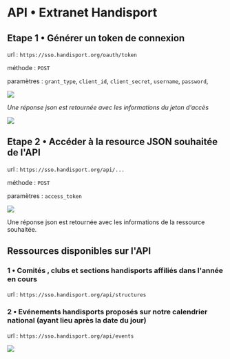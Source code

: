 # API • Extranet Handisport

## Etape 1 • Générer un token de connexion

url : `https://sso.handisport.org/oauth/token`

méthode : `POST`

paramètres : `grant_type`, `client_id`, `client_secret`, `username`, `password`,

![](https://extranet.handisport.org/img/api/capture_connection.png)

_Une réponse json est retournée avec les informations du jeton d'accès_

![](https://extranet.handisport.org/img/api/capture_token.png)

 

## Etape 2 • Accéder à la resource JSON souhaitée de l'API

url : `https://sso.handisport.org/api/...`

méthode : `POST`

paramètres : `access_token`

![](https://extranet.handisport.org/img/api/capture_token_ressource2.png)

Une réponse json est retournée avec les informations de la ressource souhaitée.

## Ressources disponibles sur l'API

###  1 • Comités , clubs et sections handisports affiliés dans l'année en cours

url : `https://sso.handisport.org/api/structures`

###  2 • Evénements handisports proposés sur notre calendrier national (ayant lieu après la date du jour)

url : `https://sso.handisport.org/api/events`

![](https://extranet.handisport.org/img/api/capture_token_event_by_dep.png)





